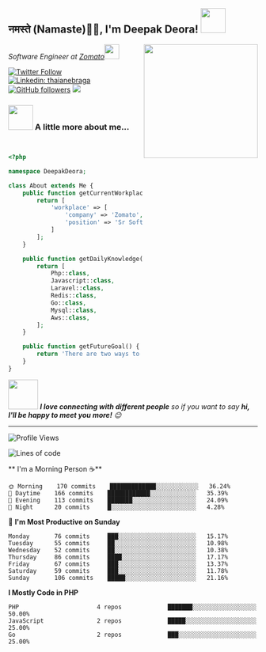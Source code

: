 <h2>नमस्ते (Namaste)🙏🏻, I'm Deepak Deora! <img src="https://media.giphy.com/media/12oufCB0MyZ1Go/giphy.gif" width="50"></h2>
<img align='right' src="https://media.giphy.com/media/M9gbBd9nbDrOTu1Mqx/giphy.gif" width="230">
<p><em>Software Engineer at <a href="https://www.zomato.com/">Zomato</a><img src="https://media.giphy.com/media/WUlplcMpOCEmTGBtBW/giphy.gif" width="30"> 
</em></p>

[![Twitter Follow](https://img.shields.io/twitter/follow/transientmakers?label=Follow)](https://twitter.com/TransientMakers)
[![Linkedin: thaianebraga](https://img.shields.io/badge/-deepak-blue?style=flat-square&logo=Linkedin&logoColor=white&link=https://www.linkedin.com/in/deepak6351/)](https://www.linkedin.com/in/deepak6351/)
[![GitHub followers](https://img.shields.io/github/followers/deora-deepak?label=Follow&style=social)](https://github.com/deora-deepak)
[![](https://visitor-badge.glitch.me/badge?page_id=deora-deepak)](https://github.com/deora-deepak)

### <img src="https://media.giphy.com/media/VgCDAzcKvsR6OM0uWg/giphy.gif" width="50"> A little more about me...  

```php


<?php

namespace DeepakDeora;

class About extends Me {
    public function getCurrentWorkplace() {
        return [
            'workplace' => [
                'company' => 'Zomato',
                'position' => 'Sr Softeware Engineer'         
            ]
        ];
    }

    public function getDailyKnowledge() {
        return [
            Php::class,
            Javascript::class,
            Laravel::class,
            Redis::class,
            Go::class,
            Mysql::class,
            Aws::class,
        ];
    }

    public function getFutureGoal() {
        return 'There are two ways to write error-free programs; only the third one works. findind third one';
    }
}

```

<img src="https://media.giphy.com/media/LnQjpWaON8nhr21vNW/giphy.gif" width="60"> <em><b>I love connecting with different people</b> so if you want to say <b>hi, I'll be happy to meet you more!</b> 😊</em>

---
<!--START_SECTION:waka-->
![Profile Views](http://img.shields.io/badge/Profile%20Views-1280-blue)

![Lines of code](https://img.shields.io/badge/From%20Hello%20World%20I%27ve%20Written-1.8%20million%20lines%20of%20code-blue)


** I'm a Morning Person ☕** 

```text
🌞 Morning    170 commits    █████████████░░░░░░░░░░░░   36.24% 
🌆 Daytime    166 commits    ████████████░░░░░░░░░░░░░   35.39% 
🌃 Evening    113 commits    ███████░░░░░░░░░░░░░░░░░░   24.09% 
🌙 Night      20 commits     █░░░░░░░░░░░░░░░░░░░░░░░░   4.28%

```
📅 **I'm Most Productive on Sunday** 

```text
Monday       76 commits     ███░░░░░░░░░░░░░░░░░░░░░░   15.17% 
Tuesday      55 commits     ██░░░░░░░░░░░░░░░░░░░░░░░   10.98% 
Wednesday    52 commits     ██░░░░░░░░░░░░░░░░░░░░░░░   10.38% 
Thursday     86 commits     ████░░░░░░░░░░░░░░░░░░░░░   17.17% 
Friday       67 commits     ███░░░░░░░░░░░░░░░░░░░░░░   13.37% 
Saturday     59 commits     ███░░░░░░░░░░░░░░░░░░░░░░   11.78% 
Sunday       106 commits    █████░░░░░░░░░░░░░░░░░░░░   21.16%

```

**I Mostly Code in PHP** 

```text
PHP                      4 repos             ███████░░░░░░░░░░░░░░░░░░   50.00% 
JavaScript               2 repos             █████░░░░░░░░░░░░░░░░░░░░   25.00% 
Go                       2 repos             ███░░░░░░░░░░░░░░░░░░░░░░   25.00% 

```

<!--END_SECTION:waka-->
